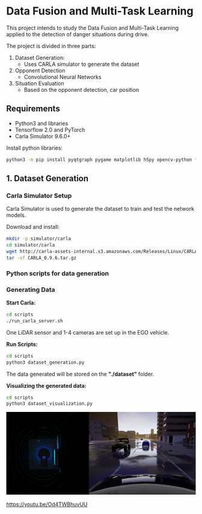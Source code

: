 # Data Fusion and Multi-Task Learning

This project intends to study the Data Fusion and Multi-Task Learning
applied to the detection of danger situations during drive.

The project is divided in three parts:
1. Dataset Generation:
    - Uses CARLA simulator to generate the dataset
2. Opponent Detection
    - Convolutional Neural Networks
3. Situation Evaluation
    - Based on the opponent detection, car position

## Requirements

- Python3 and libraries
- Tensorflow 2.0 and PyTorch
- Carla Simulator 9.6.0+

Install python libraries:
```bash
python3 -m pip install pyqtgraph pygame matplotlib h5py opencv-python future numpy jupyter PyQt5 open3d
```

## 1. Dataset Generation

### Carla Simulator Setup

Carla Simulator is used to generate the dataset to train and test the network models.

Download and install:
```bash
mkdir -p simulator/carla
cd simulator/carla
wget http://carla-assets-internal.s3.amazonaws.com/Releases/Linux/CARLA_0.9.6.tar.gz
tar -xf CARLA_0.9.6.tar.gz
```

### Python scripts for data generation



### Generating Data

**Start Carla:**

```bash
cd scripts
./run_carla_server.sh
```

One LiDAR sensor and 1-4 cameras are set up in the EGO vehicle.

**Run Scripts:**

```bash
cd scripts
python3 dataset_generation.py
```

The data generated will be stored on the **"./dataset"** folder.

**Visualizing the generated data:**

```bash
cd scripts
python3 dataset_visualization.py
```

![Data Visualization](images/screenshot.png)

https://youtu.be/Od4TWBhuvUU

